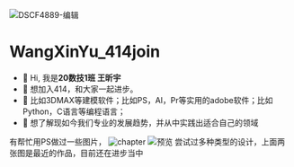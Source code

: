 ![DSCF4889-编辑](https://user-images.githubusercontent.com/90256226/132342202-4c032dcb-80ee-4b5f-bec4-3541998f8f36.jpg)
# WangXinYu_414join
- 👋 Hi, 我是**20数技1班 王昕宇**
- 👀 想加入414，和大家一起进步。
- 🌱 比如3DMAX等建模软件；比如PS，AI，Pr等实用的adobe软件；比如Python，C语言等编程语言；
- 💞️ 想了解现如今我们专业的发展趋势，并从中实践出适合自己的领域

有帮忙用PS做过一些图片，
![chapter](https://user-images.githubusercontent.com/90256226/132344712-b9399ac4-e825-4fc1-9fd9-66bab32530fe.jpg)
![预览](https://user-images.githubusercontent.com/90256226/132344125-86f70eba-be69-4c87-bc1e-5f53fcfb72a8.jpg)
尝试过多种类型的设计，上面两张图是最近的作品，目前还在进步当中

